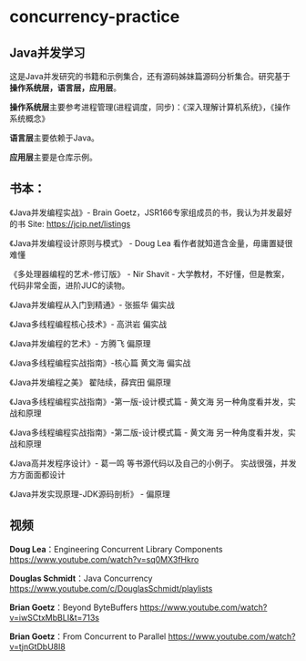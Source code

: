 # concurrency-practice

## Java并发学习

这是Java并发研究的书籍和示例集合，还有源码姊妹篇源码分析集合。研究基于**操作系统层，语言层，应用层**。

**操作系统层**主要参考进程管理(进程调度，同步)：《深入理解计算机系统》，《操作系统概念》

**语言层**主要依赖于Java。

**应用层**主要是仓库示例。

## 书本：

《Java并发编程实战》- Brain Goetz，JSR166专家组成员的书，我认为并发最好的书 Site: https://jcip.net/listings

《Java并发编程设计原则与模式》 -  Doug Lea 看作者就知道含金量，毋庸置疑很难懂

《多处理器编程的艺术-修订版》 - Nir Shavit - 大学教材，不好懂，但是教案，代码非常全面，进阶JUC的读物。

《Java并发编程从入门到精通》- 张振华 偏实战

《Java多线程编程核心技术》- 高洪岩 偏实战

《Java并发编程的艺术》- 方腾飞 偏原理

《Java多线程编程实战指南》-核心篇 黄文海 偏实战

《Java并发编程之美》 翟陆续，薛宾田 偏原理

《Java多线程编程实战指南》-第一版-设计模式篇 - 黄文海 另一种角度看并发，实战和原理

《Java多线程编程实战指南》-第二版-设计模式篇 - 黄文海 另一种角度看并发，实战和原理

《Java高并发程序设计》- 葛一鸣 等书源代码以及自己的小例子。 实战很强，并发方方面面都设计

《Java并发实现原理-JDK源码剖析》 - 偏原理

## 视频

**Doug Lea**：Engineering Concurrent Library Components  https://www.youtube.com/watch?v=sq0MX3fHkro

**Douglas Schmidt**：Java Concurrency  https://www.youtube.com/c/DouglasSchmidt/playlists

**Brian Goetz**：Beyond ByteBuffers  https://www.youtube.com/watch?v=iwSCtxMbBLI&t=713s

**Brian Goetz**：From Concurrent to Parallel https://www.youtube.com/watch?v=tjnGtDbU8l8